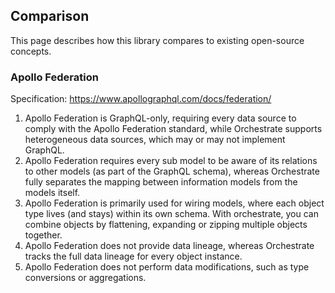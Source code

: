 ## Comparison

This page describes how this library compares to existing open-source concepts.

### Apollo Federation

Specification: https://www.apollographql.com/docs/federation/

1. Apollo Federation is GraphQL-only, requiring every data source to comply with the Apollo Federation standard, while Orchestrate supports heterogeneous data sources, which may or may not implement GraphQL.
2. Apollo Federation requires every sub model to be aware of its relations to other models (as part of the GraphQL schema), whereas Orchestrate fully separates the mapping between information models from the models itself.
3. Apollo Federation is primarily used for wiring models, where each object type lives (and stays) within its own schema. With orchestrate, you can combine objects by flattening, expanding or zipping multiple objects together.
4. Apollo Federation does not provide data lineage, whereas Orchestrate tracks the full data lineage for every object instance.
5. Apollo Federation does not perform data modifications, such as type conversions or aggregations.
